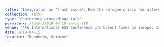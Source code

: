 ```yaml
---
title: "Immigration as ‘flash issue’: How the refugee crisis has altered electoral behavior in Europe"
collection: talks
type: "Conference proceedings talk"
permalink: /talks/2019-04-15-immig-ESS
venue: "4th International ESS Conference „Turbulent times in Europe: Instability, insecurity and inequality“"
date: 2019-04-15
location: "Mannheim, Germany"
---
```

